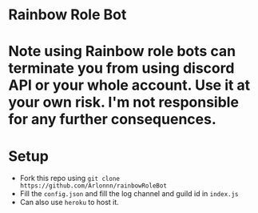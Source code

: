 # Rainbow Role Bot

# Note using Rainbow role bots can terminate you from using discord API or your whole account. Use it at your own risk. I'm not responsible for any further consequences.

# Setup
- Fork this repo using `git clone https://github.com/Arlonnn/rainbowRoleBot`
- Fill the `config.json` and fill the log channel and guild id in `index.js`
- Can also use `heroku` to host it.
